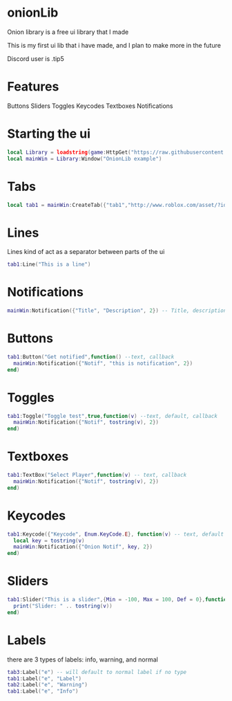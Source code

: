 # onionLib

Onion library is a free ui library that I made

This is my first ui lib that i have made, and I plan to make more in the future

Discord user is .tip5

# Features
Buttons
Sliders
Toggles
Keycodes
Textboxes
Notifications

# Starting the ui
```lua
local Library = loadstring(game:HttpGet("https://raw.githubusercontent.com/tip52/onionLib/main/main.lua"))()
local mainWin = Library:Window("OnionLib example")
```
# Tabs
```lua
local tab1 = mainWin:CreateTab({"tab1","http://www.roblox.com/asset/?id=7436811843"}) -- name, icon
```
# Lines
Lines kind of act as a separator between parts of the ui
```lua
tab1:Line("This is a line")
```
# Notifications
```lua
mainWin:Notification({"Title", "Description", 2}) -- Title, description, time
```
# Buttons
```lua
tab1:Button("Get notified",function() --text, callback
  mainWin:Notification({"Notif", "this is notification", 2})
end)
```
# Toggles
```lua
tab1:Toggle("Toggle test",true,function(v) --text, default, callback
  mainWin:Notification({"Notif", tostring(v), 2})
end)
```
# Textboxes
```lua
tab1:TextBox("Select Player",function(v) -- text, callback
  mainWin:Notification({"Notif", tostring(v), 2})
end)
```
# Keycodes
```lua
tab1:Keycode({"Keycode", Enum.KeyCode.E}, function(v) -- text, default key, callback
  local key = tostring(v)
  mainWin:Notification({"Onion Notif", key, 2})
end)
```
# Sliders
```lua
tab1:Slider("This is a slider",{Min = -100, Max = 100, Def = 0},function(v) -- text, minimum, maximum, default, callback
  print("Slider: " .. tostring(v))
end)
```
# Labels
there are 3 types of labels: info, warning, and normal
```lua
tab3:Label("e") -- will default to normal label if no type
tab1:Label("e", "Label")
tab2:Label("e", "Warning")
tab1:Label("e", "Info")
```
